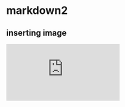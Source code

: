 # markdown2
## inserting image
![pic](https://github.com/samruthavarshini202/markdown2/edit/main/README.md)
